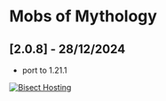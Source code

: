 # Mobs of Mythology

## [2.0.8] - 28/12/2024

- port to 1.21.1

[![Bisect Hosting](https://www.bisecthosting.com/images/CF/Mobs_of_Mythology/BH_MOM_promo.webp)](https://bisecthosting.com/PixelDream)
